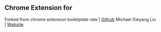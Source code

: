 
Chrome Extension for 
---
Forked from chrome extension boiletplate rate | [Github](https://github.com/lxieyang/chrome-extension-boilerplate-react)
Michael Xieyang Liu | [Website](https://lxieyang.github.io)
